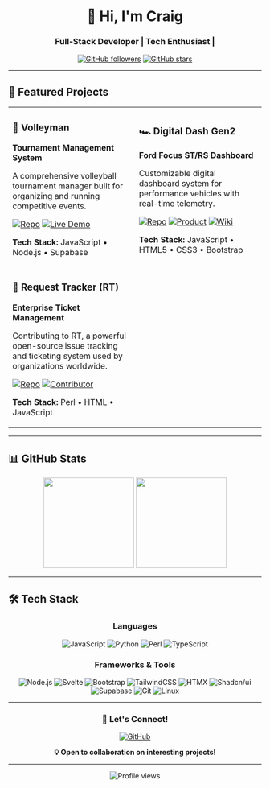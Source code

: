 <div align="center">

# 👋 Hi, I'm Craig
### Full-Stack Developer | Tech Enthusiast |

[![GitHub followers](https://img.shields.io/github/followers/craigkai?style=social)](https://github.com/craigkai)
[![GitHub stars](https://img.shields.io/github/stars/craigkai?style=social)](https://github.com/craigkai)

</div>

---

## 🚀 Featured Projects

<table>
<tr>
<td width="50%">

### 🏐 Volleyman
**Tournament Management System**

A comprehensive volleyball tournament manager built for organizing and running competitive events.

[![Repo](https://img.shields.io/badge/GitHub-Repository-blue?style=for-the-badge&logo=github)](https://github.com/craigkai/volleyman)
[![Live Demo](https://img.shields.io/badge/Live-Demo-success?style=for-the-badge&logo=vercel)](https://volleyhub.vercel.app)

**Tech Stack:** JavaScript • Node.js • Supabase

</td>
<td width="50%">

### 🏎️ Digital Dash Gen2
**Ford Focus ST/RS Dashboard**

Customizable digital dashboard system for performance vehicles with real-time telemetry.

[![Repo](https://img.shields.io/badge/GitHub-Repository-blue?style=for-the-badge&logo=github)](https://github.com/KaiserEngineering/digitaldash-webapp-gen2)
[![Product](https://img.shields.io/badge/Shop-Product_Page-orange?style=for-the-badge&logo=shopping-cart)](https://kaiserengineering.io/products/ford-focus-st-rs-digital-dash-complete-kit-gen-2)
[![Wiki](https://img.shields.io/badge/Docs-Wiki-green?style=for-the-badge&logo=bookstack)](https://wiki.kaiserengineering.io/en/Gen2-FordFocusSTRS-Customization)

**Tech Stack:** JavaScript • HTML5 • CSS3 • Bootstrap

</td>
</tr>
<tr>
<td width="50%">

### 🎫 Request Tracker (RT)
**Enterprise Ticket Management**

Contributing to RT, a powerful open-source issue tracking and ticketing system used by organizations worldwide.

[![Repo](https://img.shields.io/badge/GitHub-Repository-blue?style=for-the-badge&logo=github)](https://github.com/bestpractical/rt)
[![Contributor](https://img.shields.io/badge/Role-Contributor-purple?style=for-the-badge&logo=git)](https://github.com/bestpractical/rt)

**Tech Stack:** Perl • HTML • JavaScript

</td>
<td width="50%">

</td>
</tr>
</table>

---

## 📊 GitHub Stats

<div align="center">
  <img height="180em" src="https://github-readme-stats.vercel.app/api/top-langs/?username=craigkai&layout=compact&langs_count=8&theme=tokyonight"/>
  <img height="180em" src="https://github-readme-streak-stats.herokuapp.com/?user=craigkai&theme=tokyonight"/>
</div>

---

## 🛠️ Tech Stack

<div align="center">

### Languages
![JavaScript](https://img.shields.io/badge/JavaScript-F7DF1E?style=for-the-badge&logo=javascript&logoColor=black)
![Python](https://img.shields.io/badge/Python-3776AB?style=for-the-badge&logo=python&logoColor=white)
![Perl](https://img.shields.io/badge/Perl-39457E?style=for-the-badge&logo=perl&logoColor=white)
![TypeScript](https://img.shields.io/badge/TypeScript-3178C6?style=for-the-badge&logo=typescript&logoColor=white)

### Frameworks & Tools
![Node.js](https://img.shields.io/badge/Node.js-339933?style=for-the-badge&logo=nodedotjs&logoColor=white)
![Svelte](https://img.shields.io/badge/Svelte-FF3E00?style=for-the-badge&logo=svelte&logoColor=white)
![Bootstrap](https://img.shields.io/badge/Bootstrap-7952B3?style=for-the-badge&logo=bootstrap&logoColor=white)
![TailwindCSS](https://img.shields.io/badge/Tailwind_CSS-38B2AC?style=for-the-badge&logo=tailwind-css&logoColor=white)
![HTMX](https://img.shields.io/badge/HTMX-3366CC?style=for-the-badge&logo=htmx&logoColor=white)
![Shadcn/ui](https://img.shields.io/badge/shadcn/ui-000000?style=for-the-badge&logo=shadcnui&logoColor=white)
![Supabase](https://img.shields.io/badge/Supabase-3ECF8E?style=for-the-badge&logo=supabase&logoColor=white)
![Git](https://img.shields.io/badge/Git-F05032?style=for-the-badge&logo=git&logoColor=white)
![Linux](https://img.shields.io/badge/Linux-FCC624?style=for-the-badge&logo=linux&logoColor=black)

</div>

---

<div align="center">

### 💬 Let's Connect!

[![GitHub](https://img.shields.io/badge/GitHub-craigkai-181717?style=for-the-badge&logo=github)](https://github.com/craigkai)

**💡 Open to collaboration on interesting projects!**

</div>

---

<div align="center">
  <img src="https://komarev.com/ghpvc/?username=craigkai&color=blueviolet&style=flat-square&label=Profile+Views" alt="Profile views" />
</div>
